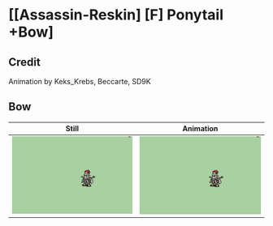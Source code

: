 # [\[Assassin-Reskin\] \[F\] Ponytail +Bow]

## Credit

Animation by Keks_Krebs, Beccarte, SD9K
	
## Bow

| Still | Animation |
| :---: | :-------: |
| ![Bow still](./Bow_000.png) | ![Bow animation](./Bow.gif) |
